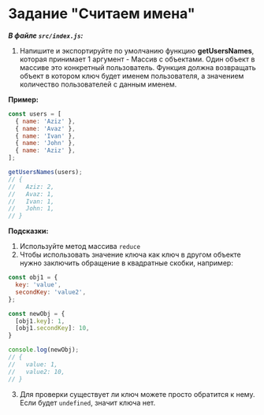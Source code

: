 # Задание "Считаем имена"

_**В файле `src/index.js`:**_

1. Напишите и экспортируйте по умолчанию функцию __getUsersNames__, которая принимает 1 аргумент - Массив с объектами. Один объект в массиве это конкретный пользователь. Функция должна возвращать объект в котором ключ будет именем пользователя, а значением количество пользователей c данным именем.

__Пример:__

```js
const users = [
  { name: 'Aziz' },
  { name: 'Avaz' },
  { name: 'Ivan' },
  { name: 'John' },
  { name: 'Aziz' },
];

getUsersNames(users);
// {
//   Aziz: 2,
//   Avaz: 1,
//   Ivan: 1,
//   John: 1,
// }
```

__Подсказки:__
1. Используйте метод массива `reduce`
2. Чтобы использовать значение ключа как ключ в другом объекте нужно заключить обращение в квадратные скобки, например:

```js
const obj1 = {
  key: 'value',
  secondKey: 'value2',
};

const newObj = {
  [obj1.key]: 1,
  [obj1.secondKey]: 10,
}

console.log(newObj);
// {
//   value: 1,
//   value2: 10,
// }
```
3. Для проверки существует ли ключ можете просто обратится к нему. Если будет `undefined`, значит ключа нет.